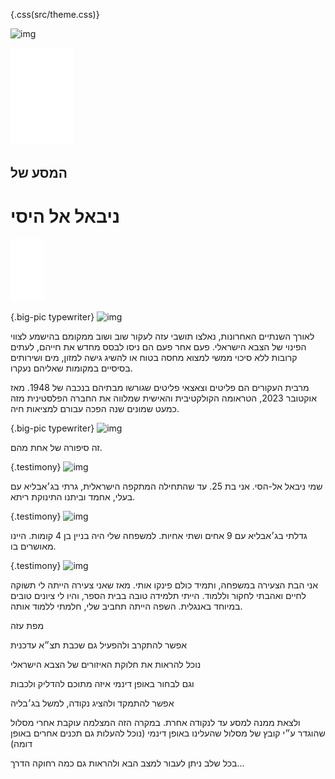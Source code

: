 {.css(src/theme.css)}


![img](img/#cover&&&&nibal_2023.jpg)

<img src="img/bts_logo.svg" alt="בצלם: מסעות עקירה]" style="max-width:100px;height:auto;">

## המסע של
# ניבאל אל היסי

<img src="img/scrol-signal.svg" alt="יש לגלול את הדף למטה" style="max-width:100px;height:auto;">


{.big-pic typewriter}
![img](img/#cover&10&&&nibal_2023.jpg)

לאורך השנתיים האחרונות, נאלצו תושבי עזה לעקור שוב ושוב ממקומם בהישמע לצווי הפינוי של הצבא הישראלי. פעם אחר פעם הם ניסו לבסס מחדש את חייהם, לעתים קרובות ללא סיכוי ממשי למצוא מחסה בטוח או להשיג גישה למזון, מים ושירותים בסיסיים במקומות שאליהם נעקרו. 

מרבית העקורים הם פליטים וצאצאי פליטים שגורשו מבתיהם בנכבה של 1948. מאז אוקטובר 2023, הטראומה הקולקטיבית והאישית שמלווה את החברה הפלסטינית מזה כמעט שמונים שנה הפכה עבורם למציאות חיה.


{.big-pic typewriter}
![img](img/#cover&10&&&nibal_2023.jpg)

זה סיפורה של אחת מהם.


{.testimony}
![img](img/#cover&&&&nibal_2023.jpg)

שמי ניבאל אל-הסי. אני בת 25. עד שהתחילה המתקפה הישראלית, גרתי בג׳אבליא עם בעלי, אחמד וביתנו התינוקת ריתא. 


{.testimony}
![img](img/#cover&&&&home.jpg)

גדלתי בג׳אבליא עם 9 אחים ושתי אחיות. למשפחה שלי היה בניין בן 4 קומות. היינו מאושרים בו.


{.testimony}
![img](img/#-786,150,1690,1388&100&&&princess.jpg&-8)

אני הבת הצעירה במשפחה, ותמיד כולם פינקו אותי. מאז שאני צעירה הייתה לי תשוקה לחיים ואהבתי לחקור וללמוד. הייתי תלמידה טובה בבית הספר, והיו לי ציונים טובים במיוחד באנגלית. השפה הייתה תחביב שלי, חלמתי ללמוד אותה.


[](map/#)
מפת עזה


[](map/#31.52261,34.43650,14.03,37.6,0.0/+overlay)
אפשר להתקרב ולהפעיל גם שכבת תצ״א עדכנית


[](map/#31.42380,34.35370,10.00,37.6,0.0/+idf-poly-outlines)
נוכל להראות את חלוקת האיזורים של הצבא הישראלי


[](map/#31.42380,34.35370,10.00,37.6,0.0/+idf-poly,+idf-poly-outlines)
וגם לבחור באופן דינמי איזה מתוכם להדליק ולכבות


[](map/#31.52888,34.47937,18.14,15.0,0/+jabalia,+rafah)
אפשר להתמקד ולהציג נקודה, למשל בג׳בליה


[](map/#31.52103,34.46974,12.79,-14.4,30.4/+jabalia-rafah:follow,+jabalia,+rafah)
ולצאת ממנה למסע עד לנקודה אחרת. במקרה הזה המצלמה עוקבת אחרי מסלול שהוגדר ע״י קובץ של מסלול שהעלינו באופן דינמי (נוכל להעלות גם תכנים אחרים באופן דומה)


[](map/#31.38169,34.34570,10.45,1.6,59.0/+jabalia,+rafah)
בכל שלב ניתן לעבור למצב הבא ולהראות גם כמה רחוקה הדרך...

